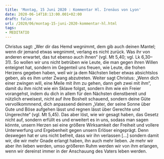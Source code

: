 ```yaml
---
title: 'Montag, 15 Juni 2020 : Kommentar Hl. Irenäus von Lyon'
date: 2020-06-14T18:13:00.001+02:00
draft: false
url: /2020/06/montag-15-juni-2020-kommentar-hl.html
tags: 
- MEDITATIO
---
```


Christus sagt: „Wer dir das Hemd wegnimmt, dem gib auch deinen Mantel; wenn dir jemand etwas wegnimmt, verlang es nicht zurück. Was ihr von anderen erwartet, das tut ebenso auch ihnen“ (vgl. Mt 5,40; vgl. Lk 6,30–31). So wollen wir uns nicht betrüben wie Leute, die man gegen ihren Willen enteignet hat, sondern im Gegenteil uns freuen, wie Leute, die frohen Herzens gegeben haben, weil wir ja dem Nächsten lieber etwas absichtslos geben, als es ihm unter Zwang abzutreten. Weiter sagt Christus: „Wenn dich einer zwingen will, eine Meile mit ihm zu gehen, dann geh zwei mit ihm“, damit du ihm nicht wie ein Sklave folgst, sondern ihm wie ein Freier vorangehst, indem du dich in allem für den Nächsten dienstbereit und nützlich erweisest, nicht auf ihre Bosheit schauend, sondern deine Güte vervollkommnend, dich anpassend deinem „Vater, der seine Sonne über Gute und Böse aufgehen lässt und regnen lässt über Gerechte und Ungerechte“ (vgl. Mt 5,45). Das aber löst, wie wir gesagt haben, das Gesetz nicht auf, sondern erfüllt es und erweitert es in uns, sodass man sagen könnte, unsern Herzen sei eine größere Wirksamkeit der Freiheit und vollere Unterwerfung und Ergebenheit gegen unsern Erlöser eingeprägt. Denn deswegen hat er uns nicht befreit, dass wir ihn verlassen \[…\] sondern damit wir, die wir mehr Gnade erlangt haben, ihn auch mehr lieben. Je mehr wir aber ihn lieben werden, umso größeren Ruhm werden wir von ihm erlangen, wenn wir dereinst immer in der Anschauung des Vaters leben werden.